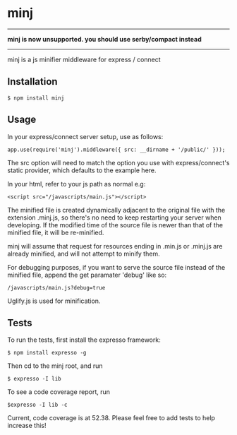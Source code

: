 # minj

--------

**minj is now unsupported. you should use serby/compact instead**

---------

minj is a js minifier middleware for express / connect

## Installation

	$ npm install minj

## Usage

In your express/connect server setup, use as follows:

	app.use(require('minj').middleware({ src: __dirname + '/public/' }));

The src option will need to match the option you use with express/connect's static provider, which defaults to the example here.

In your html, refer to your js path as normal e.g:

	<script src="/javascripts/main.js"></script>

The minified file is created dynamically adjacent to the original file with the extension .minj.js, so there's no need to keep restarting your server when developing. If the modified time of the source file is newer than that of the minified file, it will be re-minified.

minj will assume that request for resources ending in .min.js or .minj.js are already minified, and will not attempt to minify them.

For debugging purposes, if you want to serve the source file instead of the minified file, append the get paramater 'debug' like so:

	/javascripts/main.js?debug=true

Uglify.js is used for minification.

## Tests
To run the tests, first install the expresso framework:

	$ npm install expresso -g

Then cd to the minj root, and run

	$ expresso -I lib

To see a code coverage report, run

	$expresso -I lib -c

Current, code coverage is at 52.38. Please feel free to add tests to help increase this!
